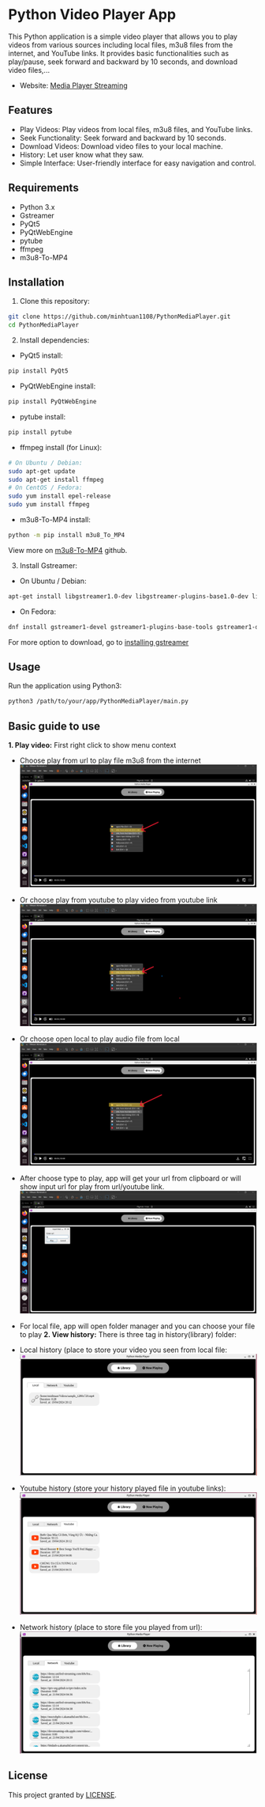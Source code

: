 # Python Video Player App
This Python application is a simple video player that allows you to play videos from various sources including local files, m3u8 files from the internet, and YouTube links. It provides basic functionalities such as play/pause, seek forward and backward by 10 seconds, and download video files,...
* Website: <a href="https://vunguyen20122002.github.io/WebViewVideoStreaming/#home">Media Player Streaming</a>

## Features
* Play Videos: Play videos from local files, m3u8 files, and YouTube links.
* Seek Functionality: Seek forward and backward by 10 seconds.
* Download Videos: Download video files to your local machine.
* History: Let user know what they saw.
* Simple Interface: User-friendly interface for easy navigation and control.

## Requirements
* Python 3.x
* Gstreamer
* PyQt5
* PyQtWebEngine
* pytube
* ffmpeg
* m3u8-To-MP4

## Installation
1. Clone this repository:

```bash
git clone https://github.com/minhtuan1108/PythonMediaPlayer.git
cd PythonMediaPlayer
```
2. Install dependencies:

* PyQt5 install:

```bash
pip install PyQt5
```

* PyQtWebEngine install:
```bash
pip install PyQtWebEngine
```

* pytube install:
```bash
pip install pytube
```

* ffmpeg install (for Linux):
```bash
# On Ubuntu / Debian:
sudo apt-get update
sudo apt-get install ffmpeg
# On CentOS / Fedora:
sudo yum install epel-release
sudo yum install ffmpeg
```

* m3u8-To-MP4 install:
```bash
python -m pip install m3u8_To_MP4
```
View more on <a href="https://github.com/h2soong/m3u8_To_MP4">m3u8-To-MP4</a> github.

3. Install Gstreamer:
* On Ubuntu / Debian:
```bash
apt-get install libgstreamer1.0-dev libgstreamer-plugins-base1.0-dev libgstreamer-plugins-bad1.0-dev gstreamer1.0-plugins-base gstreamer1.0-plugins-good gstreamer1.0-plugins-bad gstreamer1.0-plugins-ugly gstreamer1.0-libav gstreamer1.0-tools gstreamer1.0-x gstreamer1.0-alsa gstreamer1.0-gl gstreamer1.0-gtk3 gstreamer1.0-qt5 gstreamer1.0-pulseaudio
```
* On Fedora:
```bash
dnf install gstreamer1-devel gstreamer1-plugins-base-tools gstreamer1-doc gstreamer1-plugins-base-devel gstreamer1-plugins-good gstreamer1-plugins-good-extras gstreamer1-plugins-ugly gstreamer1-plugins-bad-free gstreamer1-plugins-bad-free-devel gstreamer1-plugins-bad-free-extras
```
For more option to download, go to <a href="https://gstreamer.freedesktop.org/documentation/installing/index.html">installing gstreamer</a>

## Usage

Run the application using Python3:
```bash
python3 /path/to/your/app/PythonMediaPlayer/main.py
```

## Basic guide to use
<b>1. Play video:</b>
   First right click to show menu context
   
   * Choose play from url to play file m3u8 from the internet
    ![image](https://github.com/minhtuan1108/minhtuan1108.github.io/blob/main/repositories_data/python_media_player/typeUrl.png)
   
   * Or choose play from youtube to play video from youtube link
    ![image](https://github.com/minhtuan1108/minhtuan1108.github.io/blob/main/repositories_data/python_media_player/typeYT.png)
   
   * Or choose open local to play audio file from local
    ![image](https://github.com/minhtuan1108/minhtuan1108.github.io/blob/main/repositories_data/python_media_player/typeLocal.png)
   
   * After choose type to play, app will get your url from clipboard or will show input url for play from url/youtube link.
      ![image](https://github.com/minhtuan1108/minhtuan1108.github.io/blob/main/repositories_data/python_media_player/nhapurl.png)
   
   * For local file, app will open folder manager and you can choose your file to play
<b>2. View history:</b>
   There is three tag in history(library) folder:

   * Local history (place to store your video you seen from local file:
     ![image](https://github.com/minhtuan1108/minhtuan1108.github.io/blob/main/repositories_data/python_media_player/tablocal.png)
     
   * Youtube history (store your history played file in youtube links):
     ![image](https://github.com/minhtuan1108/minhtuan1108.github.io/blob/main/repositories_data/python_media_player/tabytb.png)
     
   * Network history (place to store file you played from url):
     ![image](https://github.com/minhtuan1108/minhtuan1108.github.io/blob/main/repositories_data/python_media_player/tabnetwork.png)

## License

This project granted by [LICENSE](LICENSE).
